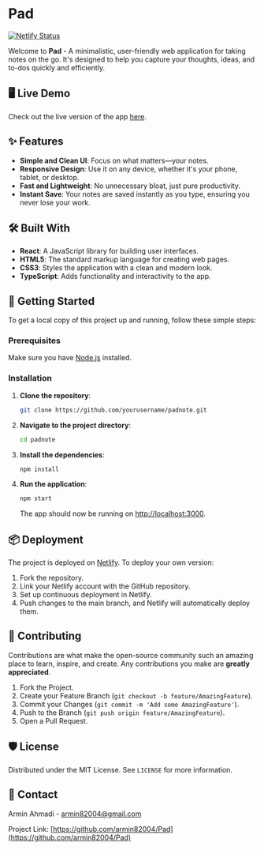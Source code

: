 # Pad

[![Netlify Status](https://api.netlify.com/api/v1/badges/914fd329-3a60-4a3f-943e-3774f5878842/deploy-status)](https://app.netlify.com/sites/pad-note/deploys)


Welcome to **Pad** - A minimalistic, user-friendly web application for taking notes on the go. It's designed to help you capture your thoughts, ideas, and to-dos quickly and efficiently.

## 🖥️ Live Demo

Check out the live version of the app [here](https://pad-note.netlify.app/).

## ✨ Features

- **Simple and Clean UI**: Focus on what matters—your notes.
- **Responsive Design**: Use it on any device, whether it's your phone, tablet, or desktop.
- **Fast and Lightweight**: No unnecessary bloat, just pure productivity.
- **Instant Save**: Your notes are saved instantly as you type, ensuring you never lose your work.

## 🛠️ Built With

- **React**: A JavaScript library for building user interfaces.
- **HTML5**: The standard markup language for creating web pages.
- **CSS3**: Styles the application with a clean and modern look.
- **TypeScript**: Adds functionality and interactivity to the app.

## 🚀 Getting Started

To get a local copy of this project up and running, follow these simple steps:

### Prerequisites

Make sure you have [Node.js](https://nodejs.org/) installed.

### Installation

1. **Clone the repository**:

   ```bash
   git clone https://github.com/yourusername/padnote.git
   ```

2. **Navigate to the project directory**:

   ```bash
   cd padnote
   ```

3. **Install the dependencies**:

   ```bash
   npm install
   ```

4. **Run the application**:

   ```bash
   npm start
   ```

   The app should now be running on [http://localhost:3000](http://localhost:3000).

## 📦 Deployment

The project is deployed on [Netlify](https://netlify.com/). To deploy your own version:

1. Fork the repository.
2. Link your Netlify account with the GitHub repository.
3. Set up continuous deployment in Netlify.
4. Push changes to the main branch, and Netlify will automatically deploy them.

## 🤝 Contributing

Contributions are what make the open-source community such an amazing place to learn, inspire, and create. Any contributions you make are **greatly appreciated**.

1. Fork the Project.
2. Create your Feature Branch (`git checkout -b feature/AmazingFeature`).
3. Commit your Changes (`git commit -m 'Add some AmazingFeature'`).
4. Push to the Branch (`git push origin feature/AmazingFeature`).
5. Open a Pull Request.

## 🛡️ License

Distributed under the MIT License. See `LICENSE` for more information.

## 📧 Contact

Armin Ahmadi - [armin82004@gmail.com](mailto:armin82004@gmail.com)

Project Link: [https://github.com/armin82004/Pad](https://github.com/armin82004/Pad)

